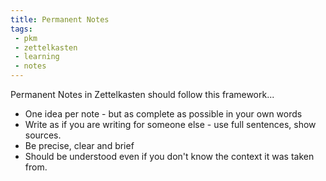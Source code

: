```yaml
---
title: Permanent Notes
tags:
 - pkm
 - zettelkasten
 - learning
 - notes
---
```


Permanent Notes in Zettelkasten should follow this framework...
- One idea per note - but as complete as possible in your own words
- Write as if you are writing for someone else - use full sentences, show sources.
- Be precise, clear and brief
- Should be understood even if you don't know the context it was taken from.

